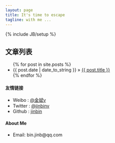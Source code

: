 ```yaml
---
layout: page
title: It's time to escape
tagline: with me ...
---
```

{% include JB/setup %}

## 文章列表

<ul class="posts">
  {% for post in site.posts %}
    <li><span>{{ post.date | date_to_string }}</span> &raquo; <a href="{{ BASE_PATH }}{{ post.url }}">{{ post.title }}</a></li>
  {% endfor %}
</ul>

#### 友情链接

<ul class="posts">
	<li>Weibo : <a href="http://weibo.com/jinbinforever" target="_BLANK">@金斌v</a></li>
	<li>Twitter : <a href="htttp://twitter.com/jinbinv" target="_BLANK">@jinbinv</a></li>
	<li>Github : <a href="http://github.com/jinbin" target="_BLANK">jinbin</a></li>
</ul>

#### About Me
<ul class="posts">
	<li>Email: bin.jinb@qq.com</li>
</ul>
